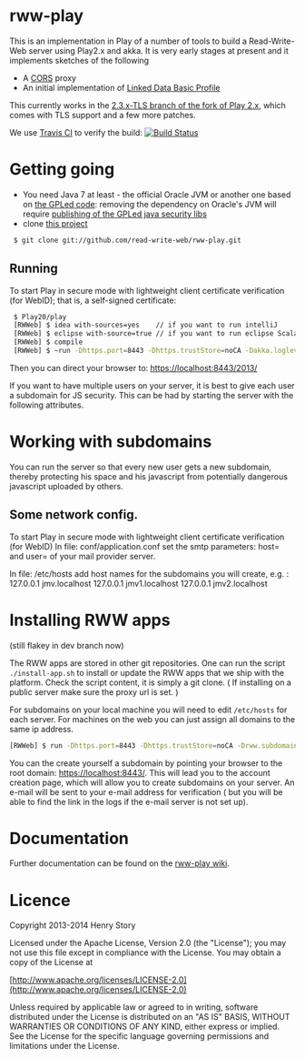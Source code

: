 rww-play 
========

This is an implementation in Play of a number of tools to build a Read-Write-Web server using Play2.x and akka.
It is very early stages at present and it implements sketches of the following

* A [CORS](http://www.w3.org/TR/cors/) proxy
* An initial implementation of [Linked Data Basic Profile](http://www.w3.org/2012/ldp/wiki/Main_Page)

This currently works in the [2.3.x-TLS branch of the fork of Play 2.x](https://github.com/read-write-web/Play20), which comes with TLS support and a few more patches.

We use [Travis CI](http://travis-ci.org/) to verify the build: [![Build Status](https://travis-ci.org/read-write-web/rww-play.png)](http://travis-ci.org/read-write-web/rww-play)



Getting going
=============


* You need Java 7 at least - the official Oracle JVM or another one based on [the GPLed code](http://openjdk.java.net/): removing the dependency on Oracle's JVM will require [publishing of the GPLed java security libs](http://stackoverflow.com/questions/12982595/openjdk-sun-security-libs-on-maven)
* clone [this project](https://github.com/stample/rww-play) 

```bash
 $ git clone git://github.com/read-write-web/rww-play.git 
``` 


Running
-------
To start Play in secure mode with lightweight client certificate verification (for WebID); that is, a self-signed certificate:

```bash
 $ Play20/play
 [RWWeb] $ idea with-sources=yes	// if you want to run intelliJ
 [RWWeb] $ eclipse with-source=true	// if you want to run eclipse Scala IDE
 [RWWeb] $ compile
 [RWWeb] $ ~run -Dhttps.port=8443 -Dhttps.trustStore=noCA -Dakka.loglevel=DEBUG -Dakka.debug.receive=on -Drww.root.container.path=test_ldp 
 ```
Then you can direct your browser to:
[https://localhost:8443/2013/](https://localhost:8443/2013/)

If you want to have multiple users on your server, it is best to give each user a subdomain for JS security. This can
be had by starting the server with the following attributes.

Working with subdomains
=======================

You can run the server so that every new user gets a new subdomain, thereby
protecting his space and his javascript from potentially dangerous javascript
uploaded by others.

Some network config.
--------------------

To start Play in secure mode with lightweight client certificate verification (for WebID)
In file:
conf/application.conf
set the smtp parameters: host= and user=
of your mail provider server.

In file:
/etc/hosts
add host names for the subdomains you will create, e.g. :
127.0.0.1 jmv.localhost
127.0.0.1 jmv1.localhost
127.0.0.1 jmv2.localhost

Installing RWW apps
===================

(still flakey in dev branch now)

The RWW apps are stored in other git repositories.
One can run the script `./install-app.sh` to install or update the RWW apps that we ship with the platform.
Check the script content, it is simply a git clone. ( If installing on a public server make sure the proxy
url is set. )
 
For subdomains on your local machine you will need to edit `/etc/hosts` for each server. For
machines on the web you can just assign all domains to the same ip address.

```bash
[RWWeb] $ run -Dhttps.port=8443 -Dhttps.trustStore=noCA -Drww.subdomains=true -Dhttp.hostname=localhost -Drww.subdomains=true -Dsmtp.password=secret
```

You can the create yourself a subdomain by pointing your browser to the root domain:
[https://localhost:8443/](https://localhost:8443/). This will lead you to the account creation 
page, which will allow you to create subdomains on your server. An e-mail will be sent to 
your e-mail address for verification ( but you will be able to find the link in the logs 
if the e-mail server is not set up). 


Documentation
=============

Further documentation can be found on the [rww-play wiki](https://github.com/stample/rww-play/wiki).

Licence
=======

   Copyright 2013-2014 Henry Story

   Licensed under the Apache License, Version 2.0 (the "License");
   you may not use this file except in compliance with the License.
   You may obtain a copy of the License at
   
   [http://www.apache.org/licenses/LICENSE-2.0](http://www.apache.org/licenses/LICENSE-2.0)

   Unless required by applicable law or agreed to in writing, software
   distributed under the License is distributed on an "AS IS" BASIS,
   WITHOUT WARRANTIES OR CONDITIONS OF ANY KIND, either express or implied.
   See the License for the specific language governing permissions and
   limitations under the License.

